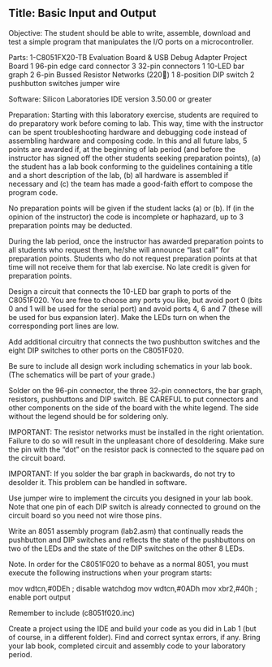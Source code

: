 Title: Basic Input and Output 
-----------------------------

Objective: The student should be able to write, assemble, download and test a 
simple program that manipulates the I/O ports on a microcontroller. 
 
Parts: 1-C8051FX20-TB Evaluation Board & USB Debug Adapter 
Project Board 
1 96-pin edge card connector 
3 32-pin connectors 
1 10-LED bar graph 
2 6-pin Bussed Resistor Networks (220) 
1 8-position DIP switch 
2 pushbutton switches 
jumper wire 
 
Software: Silicon Laboratories IDE version 3.50.00 or greater 
 
Preparation:  Starting with this laboratory exercise, students are required to do 
preparatory work before coming to lab. This way, time with the 
instructor can be spent troubleshooting hardware and debugging 
code instead of assembling hardware and composing code. In this 
and all future labs, 5 points are awarded if, at the beginning of lab 
period (and before the instructor has signed off the other students 
seeking preparation points), (a) the student has a lab book 
conforming to the guidelines containing a title and a short 
description of the lab, (b) all hardware is assembled if necessary 
and (c) the team has made a good-faith effort to compose the 
program code. 
 
No preparation points will be given if the student lacks (a) or (b). If 
(in the opinion of the instructor) the code is incomplete or 
haphazard, up to 3 preparation points may be deducted. 
 
During the lab period, once the instructor has awarded preparation 
points to all students who request them, he/she will announce “last 
call” for preparation points. Students who do not request 
preparation points at that time will not receive them for that lab 
exercise. No late credit is given for preparation points. 
 
Design a circuit that connects the 10-LED bar graph to ports of the 
C8051F020.  You are free to choose any ports you like, but avoid 
port 0 (bits 0 and 1 will be used for the serial port) and avoid ports 
4, 6 and 7 (these will be used for bus expansion later). Make the 
LEDs turn on when the corresponding port lines are low. 
 
Add additional circuitry that connects the two pushbutton switches 
and the eight DIP switches to other ports on the C8051F020. 
 
Be sure to include all design work including schematics in your lab 
book. (The schematics will be part of your grade.) 
 
Solder on the 96-pin connector, the three 32-pin connectors, the 
bar graph, resistors, pushbuttons and DIP switch. BE CAREFUL to 
put connectors and other components on the side of the board with 
the white legend. The side without the legend should be for 
soldering only. 
 
IMPORTANT: The resistor networks must be installed in the right 
orientation. Failure to do so will result in the unpleasant chore of 
desoldering. Make sure the pin with the “dot” on the resistor pack is 
connected to the square pad on the circuit board. 
 
IMPORTANT: If you solder the bar graph in backwards, do not try 
to desolder it. This problem can be handled in software. 
 
Use jumper wire to implement the circuits you designed in your lab 
book. Note that one pin of each DIP switch is already connected to 
ground on the circuit board so you need not wire those pins. 
 
Write an 8051 assembly program (lab2.asm) that continually reads 
the pushbutton and DIP switches and reflects the state of the 
pushbuttons on two of the LEDs and the state of the DIP switches 
on the other 8 LEDs. 
 
Note. In order for the C8051F020 to behave as a normal 8051, you 
must execute the following instructions when your program starts: 
 
 mov wdtcn,#0DEh ; disable watchdog 
 mov wdtcn,#0ADh 
 mov xbr2,#40h ; enable port output 
 
 Remember to include (c8051f020.inc) 
 
Create a project using the IDE and build your code as you did in 
Lab 1 (but of course, in a different folder). Find and correct syntax 
errors, if any. Bring your lab book, completed circuit and assembly 
code to your laboratory period. 